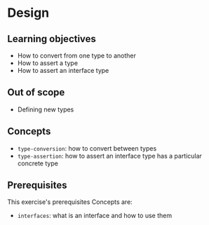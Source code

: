 # Design

## Learning objectives

- How to convert from one type to another
- How to assert a type
- How to assert an interface type

## Out of scope

- Defining new types

## Concepts

- `type-conversion`: how to convert between types
- `type-assertion`: how to assert an interface type has a particular concrete type

## Prerequisites

This exercise's prerequisites Concepts are:

- `interfaces`: what is an interface and how to use them
